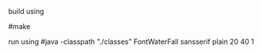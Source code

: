 build using 

#make


run using
#java -classpath "./classes" FontWaterFall sansserif plain 20 40 1

